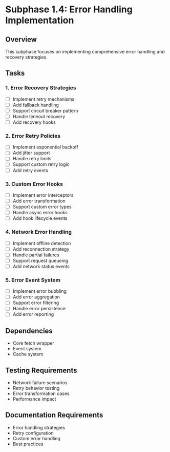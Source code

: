 # Subphase 1.4: Error Handling Implementation

## Overview
This subphase focuses on implementing comprehensive error handling and recovery strategies.

## Tasks

### 1. Error Recovery Strategies
- [ ] Implement retry mechanisms
- [ ] Add fallback handling
- [ ] Support circuit breaker pattern
- [ ] Handle timeout recovery
- [ ] Add recovery hooks

### 2. Error Retry Policies
- [ ] Implement exponential backoff
- [ ] Add jitter support
- [ ] Handle retry limits
- [ ] Support custom retry logic
- [ ] Add retry events

### 3. Custom Error Hooks
- [ ] Implement error interceptors
- [ ] Add error transformation
- [ ] Support custom error types
- [ ] Handle async error hooks
- [ ] Add hook lifecycle events

### 4. Network Error Handling
- [ ] Implement offline detection
- [ ] Add reconnection strategy
- [ ] Handle partial failures
- [ ] Support request queueing
- [ ] Add network status events

### 5. Error Event System
- [ ] Implement error bubbling
- [ ] Add error aggregation
- [ ] Support error filtering
- [ ] Handle error persistence
- [ ] Add error reporting

## Dependencies
- Core fetch wrapper
- Event system
- Cache system

## Testing Requirements
- Network failure scenarios
- Retry behavior testing
- Error transformation cases
- Performance impact

## Documentation Requirements
- Error handling strategies
- Retry configuration
- Custom error handling
- Best practices
